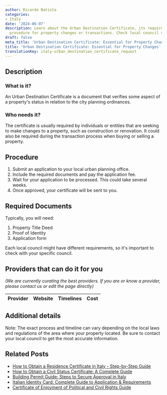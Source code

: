 ```yaml
---
author: Ricardo Batista
categories:
- Italy
date: '2024-06-07'
description: Learn about the Urban Destination Certificate, its requirements, and
  procedure for property changes or transactions. Check local council requirements.
draft: false
meta_title: 'Urban Destination Certificate: Essential for Property Changes'
title: 'Urban Destination Certificate: Essential for Property Changes'
translationKey: italy-urban_destination_certificate_request
---
```


## Description
### What is it?

An Urban Destination Certificate is a document that verifies some aspect of a property's status in relation to the city planning ordinances.

### Who needs it?
The certificate is usually required by individuals or entities that are seeking to make changes to a property, such as construction or renovation. It could also be required during the transaction process when buying or selling a property.

## Procedure

1. Submit an application to your local urban planning office.
2. Include the required documents and pay the application fee.
3. Wait for your application to be processed. This could take several weeks.
4. Once approved, your certificate will be sent to you.

## Required Documents

Typically, you will need:

1. Property Title Deed
2. Proof of Identity
3. Application form

Each local council might have different requirements, so it's important to check with your specific council.

## Providers that can do it for you

_(We are currently curating the best providers. If you are or know a provider, please contact us or edit the page directly)_

| Provider        |     Website     |     Timelines    |       Cost      |
| :-------------: | :-------------: |  :-------------: | :-------------: |

## Additional details
Note: The exact process and timeline can vary depending on the local laws and regulations of the area where your property located. Be sure to contact your local council to get the most accurate information.


## Related Posts

- [How to Obtain a Residence Certificate in Italy - Step-by-Step Guide](https://tramitit.com/guides/italy/residence_certificate_request/)
- [How to Obtain a Civil Status Certificate: A Complete Guide](https://tramitit.com/guides/italy/civil_status_certificate/)
- [Building Permit Guide: Steps to Secure Approval in Italy](https://tramitit.com/guides/italy/building_permit_request/)
- [Italian Identity Card: Complete Guide to Application & Requirements](https://tramitit.com/guides/italy/identity_card_request/)
- [Certificate of Enjoyment of Political and Civil Rights Guide](https://tramitit.com/guides/italy/certificate_of_civil_rights_enjoyment_request/)